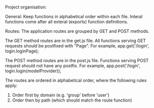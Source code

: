 Project organisation:

General:
Keep functions in alphabetical order within each file.
Interal functions come after all exteral (exports) function definitions.

Routes:
The application routes are grouped by GET and POST methods.

The GET method routes are in the get.js file.
All functions serving GET requests should be postfixed with "Page".
For example,
    app.get('/login', login.loginPage);

The POST method routes are in the post.js file.
Functions serving POST request should not have any postfix.
For example,
    app.post('/login', login.login(modelProvider));

The routes are ordered in alphabetical order, where the following rules apply:
1. Order first by domain (e.g. 'group' before 'user')
2. Order then by path (which should match the route function)

